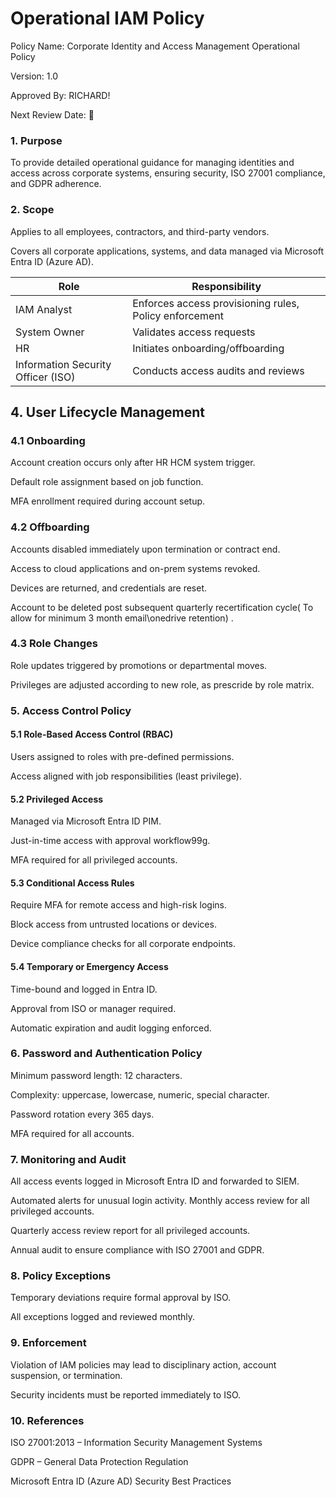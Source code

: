 # Operational IAM Policy

Policy Name: Corporate Identity and Access Management Operational Policy

Version: 1.0

Approved By: RICHARD!

Next Review Date: 🤞

### 1. Purpose

To provide detailed operational guidance for managing identities and access across corporate systems, ensuring security, ISO 27001 compliance, and GDPR adherence.

### 2. Scope

Applies to all employees, contractors, and third-party vendors.

Covers all corporate applications, systems, and data managed via Microsoft Entra ID (Azure AD).

| Role            | Responsibility                       |
|-----------------|----------------------------------------|
| IAM Analyst     | Enforces access provisioning rules, Policy enforcement|
| System Owner    | Validates access requests             |
| HR              | Initiates onboarding/offboarding      |
| Information Security Officer (ISO) | Conducts access audits and reviews|
	
## 4. User Lifecycle Management

### 4.1 Onboarding

Account creation occurs only after HR HCM system trigger.

Default role assignment based on job function.

MFA enrollment required during account setup.

### 4.2 Offboarding

Accounts disabled immediately upon termination or contract end.

Access to cloud applications and on-prem systems revoked.

Devices are returned, and credentials are reset.

Account to be deleted post subsequent quarterly recertification cycle( To allow for minimum 3 month email\onedrive retention) .
### 4.3 Role Changes

Role updates triggered by promotions or departmental moves.

Privileges are adjusted according to new role, as prescride by role matrix.

### 5. Access Control Policy

#### 5.1 Role-Based Access Control (RBAC)

Users assigned to roles with pre-defined permissions.

Access aligned with job responsibilities (least privilege).

#### 5.2 Privileged Access

Managed via Microsoft Entra ID PIM.

Just-in-time access with approval workflow99g.

MFA required for all privileged accounts.

#### 5.3 Conditional Access Rules

Require MFA for remote access and high-risk logins.

Block access from untrusted locations or devices.

Device compliance checks for all corporate endpoints.

#### 5.4 Temporary or Emergency Access

Time-bound and logged in Entra ID.

Approval from ISO or manager required.

Automatic expiration and audit logging enforced.

### 6. Password and Authentication Policy

Minimum password length: 12 characters.

Complexity: uppercase, lowercase, numeric, special character.

Password rotation every 365 days.

MFA required for all accounts.



### 7. Monitoring and Audit

All access events logged in Microsoft Entra ID and forwarded to SIEM.

Automated alerts for unusual login activity.
Monthly access review for all privileged accounts.

Quarterly access review report for all privileged accounts.

Annual audit to ensure compliance with ISO 27001 and GDPR.

### 8. Policy Exceptions

Temporary deviations require formal approval by ISO.

All exceptions logged and reviewed monthly.

### 9. Enforcement

Violation of IAM policies may lead to disciplinary action, account suspension, or termination.

Security incidents must be reported immediately to ISO.

### 10. References

ISO 27001:2013 – Information Security Management Systems

GDPR – General Data Protection Regulation

Microsoft Entra ID (Azure AD) Security Best Practices
